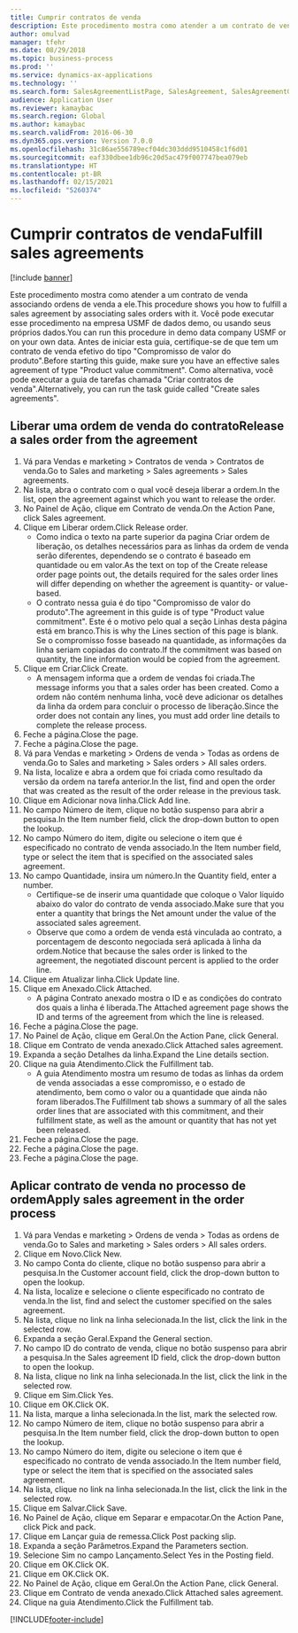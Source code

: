```yaml
---
title: Cumprir contratos de venda
description: Este procedimento mostra como atender a um contrato de venda associando ordens de venda a ele.
author: omulvad
manager: tfehr
ms.date: 08/29/2018
ms.topic: business-process
ms.prod: ''
ms.service: dynamics-ax-applications
ms.technology: ''
ms.search.form: SalesAgreementListPage, SalesAgreement, SalesAgreementGenerateReleaseOrder, SalesTableListPage, SalesTable, AgreementLine, SalesCreateOrder,  SalesEditLines, SalesAgreementHistory
audience: Application User
ms.reviewer: kamaybac
ms.search.region: Global
ms.author: kamaybac
ms.search.validFrom: 2016-06-30
ms.dyn365.ops.version: Version 7.0.0
ms.openlocfilehash: 31c86ae556789ecf04dc303ddd9510458c1f6d01
ms.sourcegitcommit: eaf330dbee1db96c20d5ac479f007747bea079eb
ms.translationtype: HT
ms.contentlocale: pt-BR
ms.lasthandoff: 02/15/2021
ms.locfileid: "5260374"
---
```

# <a name="fulfill-sales-agreements"></a><span data-ttu-id="e503f-103">Cumprir contratos de venda</span><span class="sxs-lookup"><span data-stu-id="e503f-103">Fulfill sales agreements</span></span>

[!include [banner](../../includes/banner.md)]

<span data-ttu-id="e503f-104">Este procedimento mostra como atender a um contrato de venda associando ordens de venda a ele.</span><span class="sxs-lookup"><span data-stu-id="e503f-104">This procedure shows you how to fulfill a sales agreement by associating sales orders with it.</span></span> <span data-ttu-id="e503f-105">Você pode executar esse procedimento na empresa USMF de dados demo, ou usando seus próprios dados.</span><span class="sxs-lookup"><span data-stu-id="e503f-105">You can run this procedure in demo data company USMF or on your own data.</span></span> <span data-ttu-id="e503f-106">Antes de iniciar esta guia, certifique-se de que tem um contrato de venda efetivo do tipo "Compromisso de valor do produto".</span><span class="sxs-lookup"><span data-stu-id="e503f-106">Before starting this guide, make sure you have an effective sales agreement of type "Product value commitment".</span></span> <span data-ttu-id="e503f-107">Como alternativa, você pode executar a guia de tarefas chamada "Criar contratos de venda".</span><span class="sxs-lookup"><span data-stu-id="e503f-107">Alternatively, you can run the task guide called "Create sales agreements".</span></span>  




## <a name="release-a-sales-order-from-the-agreement"></a><span data-ttu-id="e503f-108">Liberar uma ordem de venda do contrato</span><span class="sxs-lookup"><span data-stu-id="e503f-108">Release a sales order from the agreement</span></span>
1. <span data-ttu-id="e503f-109">Vá para Vendas e marketing > Contratos de venda > Contratos de venda.</span><span class="sxs-lookup"><span data-stu-id="e503f-109">Go to Sales and marketing > Sales agreements > Sales agreements.</span></span>
2. <span data-ttu-id="e503f-110">Na lista, abra o contrato com o qual você deseja liberar a ordem.</span><span class="sxs-lookup"><span data-stu-id="e503f-110">In the list, open the agreement against which you want to release the order.</span></span>
3. <span data-ttu-id="e503f-111">No Painel de Ação, clique em Contrato de venda.</span><span class="sxs-lookup"><span data-stu-id="e503f-111">On the Action Pane, click Sales agreement.</span></span>
4. <span data-ttu-id="e503f-112">Clique em Liberar ordem.</span><span class="sxs-lookup"><span data-stu-id="e503f-112">Click Release order.</span></span>
    * <span data-ttu-id="e503f-113">Como indica o texto na parte superior da pagina Criar ordem de liberação, os detalhes necessários para as linhas da ordem de venda serão diferentes, dependendo se o contrato é baseado em quantidade ou em valor.</span><span class="sxs-lookup"><span data-stu-id="e503f-113">As the text on top of the  Create release order page points out, the details required for the sales order lines will differ depending on whether the agreement is quantity- or value-based.</span></span>  
    * <span data-ttu-id="e503f-114">O contrato nessa guia é do tipo "Compromisso de valor do produto".</span><span class="sxs-lookup"><span data-stu-id="e503f-114">The agreement in this guide is of type "Product value commitment".</span></span> <span data-ttu-id="e503f-115">Este é o motivo pelo qual a seção Linhas desta página está em branco.</span><span class="sxs-lookup"><span data-stu-id="e503f-115">This is why the Lines section of this page is blank.</span></span> <span data-ttu-id="e503f-116">Se o compromisso fosse baseado na quantidade, as informações da linha seriam copiadas do contrato.</span><span class="sxs-lookup"><span data-stu-id="e503f-116">If the commitment was based on quantity, the line information would be copied from the agreement.</span></span>  
5. <span data-ttu-id="e503f-117">Clique em Criar.</span><span class="sxs-lookup"><span data-stu-id="e503f-117">Click Create.</span></span>
    * <span data-ttu-id="e503f-118">A mensagem informa que a ordem de vendas foi criada.</span><span class="sxs-lookup"><span data-stu-id="e503f-118">The message informs you that a sales order has been created.</span></span> <span data-ttu-id="e503f-119">Como a ordem não contém nenhuma linha, você deve adicionar os detalhes da linha da ordem para concluir o processo de liberação.</span><span class="sxs-lookup"><span data-stu-id="e503f-119">Since the order does not contain any lines, you must add order line details to complete the release process.</span></span>   
6. <span data-ttu-id="e503f-120">Feche a página.</span><span class="sxs-lookup"><span data-stu-id="e503f-120">Close the page.</span></span>
7. <span data-ttu-id="e503f-121">Feche a página.</span><span class="sxs-lookup"><span data-stu-id="e503f-121">Close the page.</span></span>
8. <span data-ttu-id="e503f-122">Vá para Vendas e marketing > Ordens de venda > Todas as ordens de venda.</span><span class="sxs-lookup"><span data-stu-id="e503f-122">Go to Sales and marketing > Sales orders > All sales orders.</span></span>
9. <span data-ttu-id="e503f-123">Na lista, localize e abra a ordem que foi criada como resultado da versão da ordem na tarefa anterior.</span><span class="sxs-lookup"><span data-stu-id="e503f-123">In the list, find and open the order that was created as the result of the order release in the previous task.</span></span>
10. <span data-ttu-id="e503f-124">Clique em Adicionar nova linha.</span><span class="sxs-lookup"><span data-stu-id="e503f-124">Click Add line.</span></span>
11. <span data-ttu-id="e503f-125">No campo Número de item, clique no botão suspenso para abrir a pesquisa.</span><span class="sxs-lookup"><span data-stu-id="e503f-125">In the Item number field, click the drop-down button to open the lookup.</span></span>
12. <span data-ttu-id="e503f-126">No campo Número do item, digite ou selecione o item que é especificado no contrato de venda associado.</span><span class="sxs-lookup"><span data-stu-id="e503f-126">In the Item number field, type or select the item that is specified on the associated sales agreement.</span></span>
13. <span data-ttu-id="e503f-127">No campo Quantidade, insira um número.</span><span class="sxs-lookup"><span data-stu-id="e503f-127">In the Quantity field, enter a number.</span></span>
    * <span data-ttu-id="e503f-128">Certifique-se de inserir uma quantidade que coloque o Valor líquido abaixo do valor do contrato de venda associado.</span><span class="sxs-lookup"><span data-stu-id="e503f-128">Make sure that you enter a quantity that brings the Net amount under the value of the associated sales agreement.</span></span>  
    * <span data-ttu-id="e503f-129">Observe que como a ordem de venda está vinculada ao contrato, a porcentagem de desconto negociada será aplicada à linha da ordem.</span><span class="sxs-lookup"><span data-stu-id="e503f-129">Notice that because the sales order is linked to the agreement, the negotiated discount percent is applied to the order line.</span></span>  
14. <span data-ttu-id="e503f-130">Clique em Atualizar linha.</span><span class="sxs-lookup"><span data-stu-id="e503f-130">Click Update line.</span></span>
15. <span data-ttu-id="e503f-131">Clique em Anexado.</span><span class="sxs-lookup"><span data-stu-id="e503f-131">Click Attached.</span></span>
    * <span data-ttu-id="e503f-132">A página Contrato anexado mostra o ID e as condições do contrato dos quais a linha é liberada.</span><span class="sxs-lookup"><span data-stu-id="e503f-132">The Attached agreement page shows the ID and terms of the agreement from which the line is released.</span></span>  
16. <span data-ttu-id="e503f-133">Feche a página.</span><span class="sxs-lookup"><span data-stu-id="e503f-133">Close the page.</span></span>
17. <span data-ttu-id="e503f-134">No Painel de Ação, clique em Geral.</span><span class="sxs-lookup"><span data-stu-id="e503f-134">On the Action Pane, click General.</span></span>
18. <span data-ttu-id="e503f-135">Clique em Contrato de venda anexado.</span><span class="sxs-lookup"><span data-stu-id="e503f-135">Click Attached sales agreement.</span></span>
19. <span data-ttu-id="e503f-136">Expanda a seção Detalhes da linha.</span><span class="sxs-lookup"><span data-stu-id="e503f-136">Expand the Line details section.</span></span>
20. <span data-ttu-id="e503f-137">Clique na guia Atendimento.</span><span class="sxs-lookup"><span data-stu-id="e503f-137">Click the Fulfillment tab.</span></span>
    * <span data-ttu-id="e503f-138">A guia Atendimento mostra um resumo de todas as linhas da ordem de venda associadas a esse compromisso, e o estado de atendimento, bem como o valor ou a quantidade que ainda não foram liberados.</span><span class="sxs-lookup"><span data-stu-id="e503f-138">The Fulfillment tab shows a summary of all the sales order lines that are associated with this commitment, and their fulfillment state, as well as the amount or quantity that has not yet been released.</span></span>   
21. <span data-ttu-id="e503f-139">Feche a página.</span><span class="sxs-lookup"><span data-stu-id="e503f-139">Close the page.</span></span>
22. <span data-ttu-id="e503f-140">Feche a página.</span><span class="sxs-lookup"><span data-stu-id="e503f-140">Close the page.</span></span>
23. <span data-ttu-id="e503f-141">Feche a página.</span><span class="sxs-lookup"><span data-stu-id="e503f-141">Close the page.</span></span>

## <a name="apply-sales-agreement-in-the-order-process"></a><span data-ttu-id="e503f-142">Aplicar contrato de venda no processo de ordem</span><span class="sxs-lookup"><span data-stu-id="e503f-142">Apply sales agreement in the order process</span></span>
1. <span data-ttu-id="e503f-143">Vá para Vendas e marketing > Ordens de venda > Todas as ordens de venda.</span><span class="sxs-lookup"><span data-stu-id="e503f-143">Go to Sales and marketing > Sales orders > All sales orders.</span></span>
2. <span data-ttu-id="e503f-144">Clique em Novo.</span><span class="sxs-lookup"><span data-stu-id="e503f-144">Click New.</span></span>
3. <span data-ttu-id="e503f-145">No campo Conta do cliente, clique no botão suspenso para abrir a pesquisa.</span><span class="sxs-lookup"><span data-stu-id="e503f-145">In the Customer account field, click the drop-down button to open the lookup.</span></span>
4. <span data-ttu-id="e503f-146">Na lista, localize e selecione o cliente especificado no contrato de venda.</span><span class="sxs-lookup"><span data-stu-id="e503f-146">In the list, find and select the customer specified on the sales agreement.</span></span>
5. <span data-ttu-id="e503f-147">Na lista, clique no link na linha selecionada.</span><span class="sxs-lookup"><span data-stu-id="e503f-147">In the list, click the link in the selected row.</span></span>
6. <span data-ttu-id="e503f-148">Expanda a seção Geral.</span><span class="sxs-lookup"><span data-stu-id="e503f-148">Expand the General section.</span></span>
7. <span data-ttu-id="e503f-149">No campo ID do contrato de venda, clique no botão suspenso para abrir a pesquisa.</span><span class="sxs-lookup"><span data-stu-id="e503f-149">In the Sales agreement ID field, click the drop-down button to open the lookup.</span></span>
8. <span data-ttu-id="e503f-150">Na lista, clique no link na linha selecionada.</span><span class="sxs-lookup"><span data-stu-id="e503f-150">In the list, click the link in the selected row.</span></span>
9. <span data-ttu-id="e503f-151">Clique em Sim.</span><span class="sxs-lookup"><span data-stu-id="e503f-151">Click Yes.</span></span>
10. <span data-ttu-id="e503f-152">Clique em OK.</span><span class="sxs-lookup"><span data-stu-id="e503f-152">Click OK.</span></span>
11. <span data-ttu-id="e503f-153">Na lista, marque a linha selecionada.</span><span class="sxs-lookup"><span data-stu-id="e503f-153">In the list, mark the selected row.</span></span>
12. <span data-ttu-id="e503f-154">No campo Número de item, clique no botão suspenso para abrir a pesquisa.</span><span class="sxs-lookup"><span data-stu-id="e503f-154">In the Item number field, click the drop-down button to open the lookup.</span></span>
13. <span data-ttu-id="e503f-155">No campo Número do item, digite ou selecione o item que é especificado no contrato de venda associado.</span><span class="sxs-lookup"><span data-stu-id="e503f-155">In the Item number field, type or select the item that is specified on the associated sales agreement.</span></span>
14. <span data-ttu-id="e503f-156">Na lista, clique no link na linha selecionada.</span><span class="sxs-lookup"><span data-stu-id="e503f-156">In the list, click the link in the selected row.</span></span>
15. <span data-ttu-id="e503f-157">Clique em Salvar.</span><span class="sxs-lookup"><span data-stu-id="e503f-157">Click Save.</span></span>
16. <span data-ttu-id="e503f-158">No Painel de Ação, clique em Separar e empacotar.</span><span class="sxs-lookup"><span data-stu-id="e503f-158">On the Action Pane, click Pick and pack.</span></span>
17. <span data-ttu-id="e503f-159">Clique em Lançar guia de remessa.</span><span class="sxs-lookup"><span data-stu-id="e503f-159">Click Post packing slip.</span></span>
18. <span data-ttu-id="e503f-160">Expanda a seção Parâmetros.</span><span class="sxs-lookup"><span data-stu-id="e503f-160">Expand the Parameters section.</span></span>
19. <span data-ttu-id="e503f-161">Selecione Sim no campo Lançamento.</span><span class="sxs-lookup"><span data-stu-id="e503f-161">Select Yes in the Posting field.</span></span>
20. <span data-ttu-id="e503f-162">Clique em OK.</span><span class="sxs-lookup"><span data-stu-id="e503f-162">Click OK.</span></span>
21. <span data-ttu-id="e503f-163">Clique em OK.</span><span class="sxs-lookup"><span data-stu-id="e503f-163">Click OK.</span></span>
22. <span data-ttu-id="e503f-164">No Painel de Ação, clique em Geral.</span><span class="sxs-lookup"><span data-stu-id="e503f-164">On the Action Pane, click General.</span></span>
23. <span data-ttu-id="e503f-165">Clique em Contrato de venda anexado.</span><span class="sxs-lookup"><span data-stu-id="e503f-165">Click Attached sales agreement.</span></span>
24. <span data-ttu-id="e503f-166">Clique na guia Atendimento.</span><span class="sxs-lookup"><span data-stu-id="e503f-166">Click the Fulfillment tab.</span></span>



[!INCLUDE[footer-include](../../../includes/footer-banner.md)]